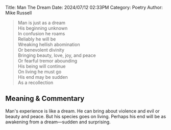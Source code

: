 Title: Man The Dream
Date: 2024/07/12 02:33PM
Category: Poetry
Author: Mike Russell

> Man is just as a dream<br>
His beginning unknown<br>
In confusion he roams<br>
Reliably he will be<br>
Wreaking hellish abomination<br>
Or benevolent divinity<br>
Bringing beauty, love, joy, and peace<br>
Or fearful tremor abounding<br>
His being will continue<br>
On living he must go<br>
His end may be sudden<br>
As a recollection

## Meaning & Commentary

Man's experience is like a dream. He can bring about violence and evil or beauty and peace. But his species goes on living. Perhaps his end will be as awakening from a dream—sudden and surprising.
